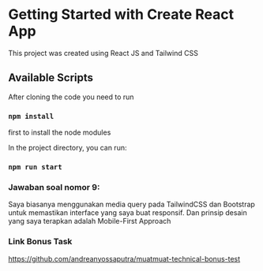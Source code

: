 # Getting Started with Create React App

This project was created using React JS and Tailwind CSS

## Available Scripts

After cloning the code you need to run 
### `npm install`
first to install the node modules

In the project directory, you can run:

### `npm run start`

### Jawaban soal nomor 9:
Saya biasanya menggunakan media query pada TailwindCSS dan Bootstrap untuk memastikan interface yang saya buat responsif. Dan prinsip desain yang saya terapkan adalah Mobile-First Approach


### Link Bonus Task
https://github.com/andreanyossaputra/muatmuat-technical-bonus-test
